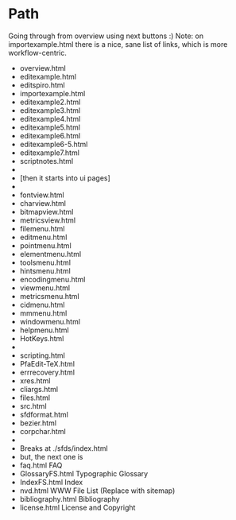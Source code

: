 Path
====

Going through from overview using next buttons :)
Note: on importexample.html there is a nice, sane list of links, which is more workflow-centric.

- overview.html
- editexample.html
- editspiro.html
- importexample.html
- editexample2.html
- editexample3.html
- editexample4.html
- editexample5.html
- editexample6.html
- editexample6-5.html
- editexample7.html
- scriptnotes.html
- 
- [then it starts into ui pages]
- 
- fontview.html
- charview.html
- bitmapview.html
- metricsview.html
- filemenu.html
- editmenu.html
- pointmenu.html
- elementmenu.html
- toolsmenu.html
- hintsmenu.html
- encodingmenu.html
- viewmenu.html
- metricsmenu.html
- cidmenu.html
- mmmenu.html
- windowmenu.html
- helpmenu.html
- HotKeys.html
- 
- scripting.html
- PfaEdit-TeX.html
- errrecovery.html
- xres.html
- cliargs.html
- files.html
- src.html
- sfdformat.html
- bezier.html
- corpchar.html
- 
- Breaks at ./sfds/index.html
- but, the next one is
- faq.html		FAQ
- GlossaryFS.html	Typographic Glossary
- IndexFS.html		Index
- nvd.html		WWW File List (Replace with sitemap)
- bibliography.html	Bibliography
- license.html		License and Copyright
